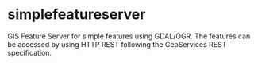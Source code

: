 # simplefeatureserver
GIS Feature Server for simple features using GDAL/OGR.
The features can be accessed by using HTTP REST following the GeoServices REST specification.
